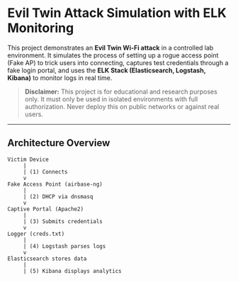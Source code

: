 # Evil Twin Attack Simulation with ELK Monitoring

This project demonstrates an **Evil Twin Wi-Fi attack** in a controlled lab environment. It simulates the process of setting up a rogue access point (Fake AP) to trick users into connecting, captures test credentials through a fake login portal, and uses the **ELK Stack (Elasticsearch, Logstash, Kibana)** to monitor logs in real time.

>  **Disclaimer:** This project is for educational and research purposes only. It must only be used in isolated environments with full authorization. Never deploy this on public networks or against real users.

---

##  Architecture Overview

```plaintext
Victim Device
     |
     | (1) Connects
     v
Fake Access Point (airbase-ng)
     |
     | (2) DHCP via dnsmasq
     v
Captive Portal (Apache2)
     |
     | (3) Submits credentials
     v
Logger (creds.txt)
     |
     | (4) Logstash parses logs
     v
Elasticsearch stores data
     |
     | (5) Kibana displays analytics
